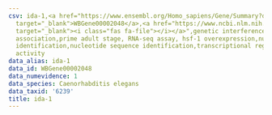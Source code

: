 ```yaml
---
csv: ida-1,<a href="https://www.ensembl.org/Homo_sapiens/Gene/Summary?db=core;g=WBGene00002048"
  target="_blank">WBGene00002048</a>,<a href="https://www.ncbi.nlm.nih.gov/pubmed/30894454"
  target="_blank"><i class="fas fa-file"></i></a>",genetic interference,functional
  association,prime adult stage, RNA-seq assay, hsf-1 overexpression,nucleotide sequence
  identification,nucleotide sequence identification,transcriptional regulation,up-regulates
  activity
data_alias: ida-1
data_id: WBGene00002048
data_numevidence: 1
data_species: Caenorhabditis elegans
data_taxid: '6239'
title: ida-1
---
```

